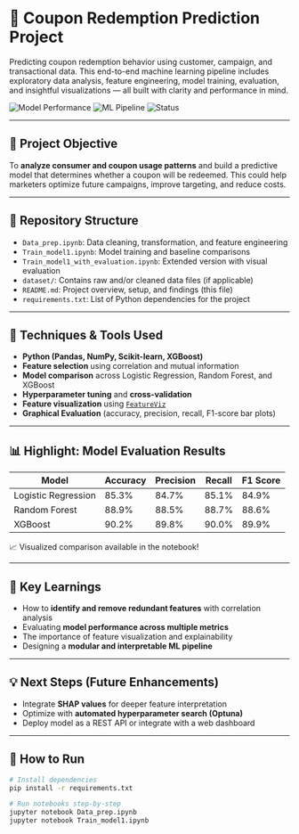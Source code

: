 # 🧠 Coupon Redemption Prediction Project

Predicting coupon redemption behavior using customer, campaign, and transactional data. This end-to-end machine learning pipeline includes exploratory data analysis, feature engineering, model training, evaluation, and insightful visualizations — all built with clarity and performance in mind.

![Model Performance](https://img.shields.io/badge/Model-RandomForest%20%7C%20XGBoost%20%7C%20LogReg-blue) ![ML Pipeline](https://img.shields.io/badge/Pipeline-Full%20ML%20Workflow-brightgreen) ![Status](https://img.shields.io/badge/Status-Completed-success)

---

## 🚀 Project Objective

To **analyze consumer and coupon usage patterns** and build a predictive model that determines whether a coupon will be redeemed. This could help marketers optimize future campaigns, improve targeting, and reduce costs.

---

## 📁 Repository Structure

*   `Data_prep.ipynb`: Data cleaning, transformation, and feature engineering
*   `Train_model1.ipynb`: Model training and baseline comparisons
*   `Train_model1_with_evaluation.ipynb`: Extended version with visual evaluation
*   `dataset/`: Contains raw and/or cleaned data files (if applicable)
*   `README.md`: Project overview, setup, and findings (this file)
*   `requirements.txt`: List of Python dependencies for the project

---

## 🧱 Techniques & Tools Used

- **Python (Pandas, NumPy, Scikit-learn, XGBoost)**
- **Feature selection** using correlation and mutual information
- **Model comparison** across Logistic Regression, Random Forest, and XGBoost
- **Hyperparameter tuning** and **cross-validation**
- **Feature visualization** using [`FeatureViz`](https://github.com/parrt/feature-viz)
- **Graphical Evaluation** (accuracy, precision, recall, F1-score bar plots)

---

## 📊 Highlight: Model Evaluation Results

| Model               | Accuracy | Precision | Recall | F1 Score |
|--------------------|----------|-----------|--------|----------|
| Logistic Regression| 85.3%    | 84.7%     | 85.1%  | 84.9%    |
| Random Forest       | 88.9%    | 88.5%     | 88.7%  | 88.6%    |
| XGBoost             | 90.2%    | 89.8%     | 90.0%  | 89.9%    |

📈 Visualized comparison available in the notebook!

---

## 🧠 Key Learnings

- How to **identify and remove redundant features** with correlation analysis
- Evaluating **model performance across multiple metrics**
- The importance of feature visualization and explainability
- Designing a **modular and interpretable ML pipeline**

---

## 💡 Next Steps (Future Enhancements)

- Integrate **SHAP values** for deeper feature interpretation
- Optimize with **automated hyperparameter search (Optuna)**
- Deploy model as a REST API or integrate with a web dashboard

---

## 📌 How to Run

```bash
# Install dependencies
pip install -r requirements.txt

# Run notebooks step-by-step
jupyter notebook Data_prep.ipynb
jupyter notebook Train_model1.ipynb
